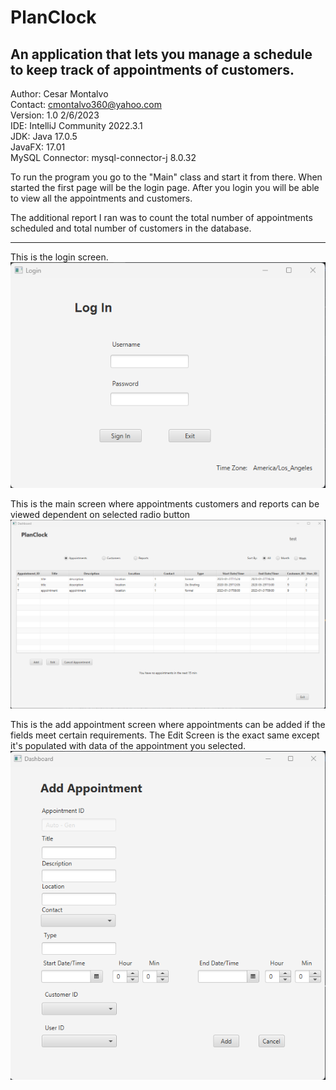 # PlanClock 
## An application that lets you manage a schedule to keep track of appointments of customers.
Author: Cesar Montalvo<br/>
Contact: cmontalvo360@yahoo.com<br/>
Version: 1.0  2/6/2023<br/>
IDE: IntelliJ Community 2022.3.1<br/>
JDK: Java 17.0.5<br/>
JavaFX: 17.01<br/>
MySQL Connector: mysql-connector-j 8.0.32<br/>

To run the program you go to the "Main" class and start it from there. When started the first page will be the login page.
After you login you will be able to view all the appointments and customers.

The additional report I ran was to count the total number of appointments scheduled and total number of customers in the database.

---

This is the login screen.
![login screen image](./images/login.png)

This is the main screen where appointments customers and reports can be viewed dependent on selected radio button
![main screen image](./images/appointments.png)

This is the add appointment screen where appointments can be added if the fields meet certain requirements. The Edit Screen is the exact same except it's populated with data of the appointment you selected.
![add appointment screen image](./images/addAppointment.png)